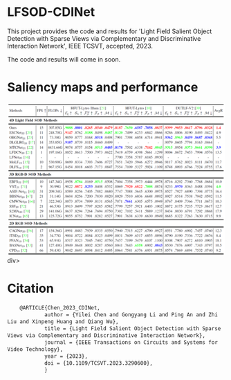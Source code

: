 # LFSOD-CDINet
This project provides the code and results for 'Light Field Salient Object Detection with Sparse Views via Complementary and Discriminative Interaction Network', IEEE TCSVT, accepted, 2023.

The code and results will come in soon.

# Saliency maps and performance

<div align=center>
  <img src="https://github.com/GilbertRC/LFSOD-CDINet/blob/main/Images/CDINet.png">
</div>div>

# Citation
        @ARTICLE{Chen_2023_CDINet,
                author = {Yilei Chen and Gongyang Li and Ping An and Zhi Liu and Xinpeng Huang and Qiang Wu},
                title = {Light Field Salient Object Detection with Sparse Views via Complementary and Discriminative Interaction Network},
                journal = {IEEE Transactions on Circuits and Systems for Video Technology},
                year = {2023},
                doi = {10.1109/TCSVT.2023.3290600},
                }
                
